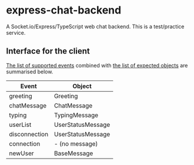 # express-chat-backend

A Socket.io/Express/TypeScript web chat backend. This is a test/practice service.

## Interface for the client

[The list of supported events](./src/messages/event.ts) combined with [the list of expected objects](./src/messages/message.ts) are summarised below.

| Event | Object |
|-------|--------|
| greeting | Greeting |
| chatMessage | ChatMessage |
| typing | TypingMessage |
| userList | UserStatusMessage |
| disconnection | UserStatusMessage |
| connection | - (no message) |
| newUser | BaseMessage |